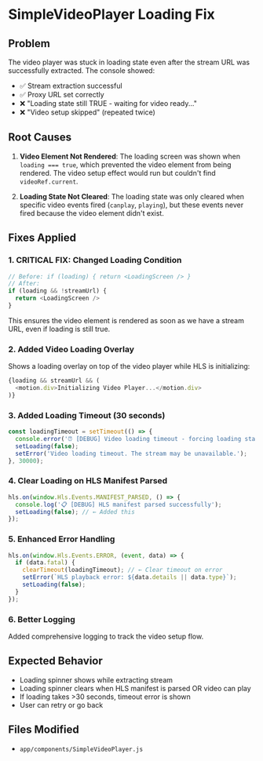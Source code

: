 # SimpleVideoPlayer Loading Fix

## Problem
The video player was stuck in loading state even after the stream URL was successfully extracted. The console showed:
- ✅ Stream extraction successful
- ✅ Proxy URL set correctly
- ❌ "Loading state still TRUE - waiting for video ready..."
- ❌ "Video setup skipped" (repeated twice)

## Root Causes
1. **Video Element Not Rendered**: The loading screen was shown when `loading === true`, which prevented the video element from being rendered. The video setup effect would run but couldn't find `videoRef.current`.

2. **Loading State Not Cleared**: The loading state was only cleared when specific video events fired (`canplay`, `playing`), but these events never fired because the video element didn't exist.

## Fixes Applied

### 1. **CRITICAL FIX: Changed Loading Condition**
```javascript
// Before: if (loading) { return <LoadingScreen /> }
// After:
if (loading && !streamUrl) {
  return <LoadingScreen />
}
```
This ensures the video element is rendered as soon as we have a stream URL, even if loading is still true.

### 2. Added Video Loading Overlay
Shows a loading overlay on top of the video player while HLS is initializing:
```javascript
{loading && streamUrl && (
  <motion.div>Initializing Video Player...</motion.div>
)}
```

### 3. Added Loading Timeout (30 seconds)
```javascript
const loadingTimeout = setTimeout(() => {
  console.error('⏰ [DEBUG] Video loading timeout - forcing loading state to false');
  setLoading(false);
  setError('Video loading timeout. The stream may be unavailable.');
}, 30000);
```

### 4. Clear Loading on HLS Manifest Parsed
```javascript
hls.on(window.Hls.Events.MANIFEST_PARSED, () => {
  console.log('📋 [DEBUG] HLS manifest parsed successfully');
  setLoading(false); // ← Added this
});
```

### 5. Enhanced Error Handling
```javascript
hls.on(window.Hls.Events.ERROR, (event, data) => {
  if (data.fatal) {
    clearTimeout(loadingTimeout); // ← Clear timeout on error
    setError(`HLS playback error: ${data.details || data.type}`);
    setLoading(false);
  }
});
```

### 6. Better Logging
Added comprehensive logging to track the video setup flow.

## Expected Behavior
- Loading spinner shows while extracting stream
- Loading spinner clears when HLS manifest is parsed OR video can play
- If loading takes >30 seconds, timeout error is shown
- User can retry or go back

## Files Modified
- `app/components/SimpleVideoPlayer.js`

